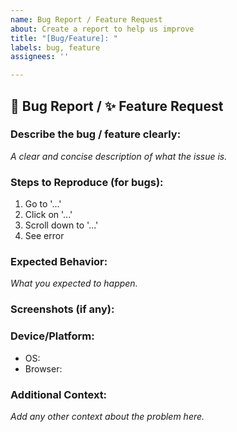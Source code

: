 ```yaml
---
name: Bug Report / Feature Request
about: Create a report to help us improve
title: "[Bug/Feature]: "
labels: bug, feature
assignees: ''

---
```


## 🐞 Bug Report / ✨ Feature Request

### Describe the bug / feature clearly:
_A clear and concise description of what the issue is._

### Steps to Reproduce (for bugs):
1. Go to '...'
2. Click on '...'
3. Scroll down to '...'
4. See error

### Expected Behavior:
_What you expected to happen._

### Screenshots (if any):

### Device/Platform:
- OS:
- Browser:

### Additional Context:
_Add any other context about the problem here._

